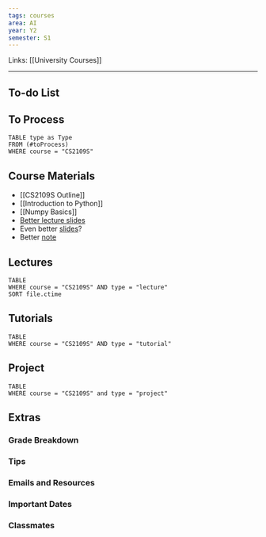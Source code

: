 ```yaml
---
tags: courses
area: AI
year: Y2
semester: S1
---
```

Links: [[University Courses]]
___
## To-do List


## To Process
```dataview
TABLE type as Type
FROM (#toProcess) 
WHERE course = "CS2109S"
```

## Course Materials
- [[CS2109S Outline]]
- [[Introduction to Python]]
- [[Numpy Basics]]
- [Better lecture slides](http://homepage.cs.uiowa.edu/~tinelli/classes/4420/Spring17/notes/)
- Even better [slides](https://people.cs.umass.edu/~barto/courses/CS383-Fall11/383-Fall2011.html)?
- Better [note](https://github.com/vivin/cse598/blob/master/mt1/AI_midterm_notes.md) 

## Lectures
```dataview
TABLE
WHERE course = "CS2109S" AND type = "lecture"
SORT file.ctime
```

## Tutorials
```dataview
TABLE
WHERE course = "CS2109S" AND type = "tutorial"
```

## Project
```dataview
TABLE
WHERE course = "CS2109S" and type = "project"
```

## Extras
### Grade Breakdown
### Tips
### Emails and Resources
### Important Dates
### Classmates
